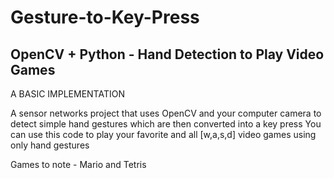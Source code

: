 # Gesture-to-Key-Press
OpenCV + Python - Hand Detection to Play Video Games
----------------------------------------------------
A BASIC IMPLEMENTATION

A sensor networks project that uses OpenCV and your
computer camera to detect simple hand gestures which
are then converted into a key press 
You can use this code to play your favorite and all
[w,a,s,d] video games using only hand gestures

Games to note - Mario and Tetris
